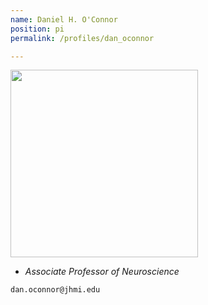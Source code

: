 ```yaml
---
name: Daniel H. O'Connor
position: pi
permalink: /profiles/dan_oconnor

---
```


<img width="300" src="{{site.baseurl}}/images/people/{{page.avatar}}" data-action="zoom">

- _Associate Professor of Neuroscience_<br>

<i class="fa fa-envelope-o"></i> `dan.oconnor@jhmi.edu`
